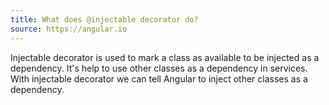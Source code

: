 ```yaml
---
title: What does @injectable decorator do?
source: https://angular.io
---
```


Injectable decorator is used to mark a class as available to be injected as a dependency. It's help to use other classes as a dependency in services. With injectable decorator we can tell Angular to inject other classes as a dependency.
